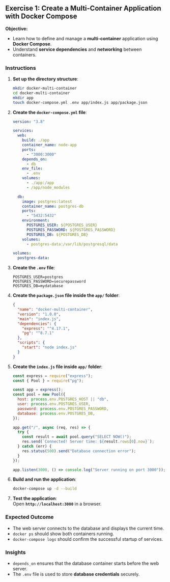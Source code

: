 ## **Exercise 1: Create a Multi-Container Application with Docker Compose**

**Objective:**  
- Learn how to define and manage a **multi-container** application using **Docker Compose**.
- Understand **service dependencies** and **networking** between containers.

### **Instructions**
1. **Set up the directory structure**:
   ```bash
   mkdir docker-multi-container
   cd docker-multi-container
   mkdir app
   touch docker-compose.yml .env app/index.js app/package.json
   ```

2. **Create the `docker-compose.yml` file**:
   ```yaml
   version: "3.8"

   services:
     web:
       build: ./app
       container_name: node-app
       ports:
         - "3000:3000"
       depends_on:
         - db
       env_file:
         - .env
       volumes:
         - ./app:/app
         - /app/node_modules

     db:
       image: postgres:latest
       container_name: postgres-db
       ports:
         - "5432:5432"
       environment:
         POSTGRES_USER: ${POSTGRES_USER}
         POSTGRES_PASSWORD: ${POSTGRES_PASSWORD}
         POSTGRES_DB: ${POSTGRES_DB}
       volumes:
         - postgres-data:/var/lib/postgresql/data

   volumes:
     postgres-data:
   ```

3. **Create the `.env` file**:
   ```
   POSTGRES_USER=postgres
   POSTGRES_PASSWORD=securepassword
   POSTGRES_DB=mydatabase
   ```

4. **Create the `package.json` file inside the `app/` folder**:
   ```json
   {
     "name": "docker-multi-container",
     "version": "1.0.0",
     "main": "index.js",
     "dependencies": {
       "express": "^4.17.1",
       "pg": "^8.7.1"
     },
     "scripts": {
       "start": "node index.js"
     }
   }
   ```

5. **Create the `index.js` file inside `app/` folder**:
   ```javascript
   const express = require("express");
   const { Pool } = require("pg");

   const app = express();
   const pool = new Pool({
     host: process.env.POSTGRES_HOST || "db",
     user: process.env.POSTGRES_USER,
     password: process.env.POSTGRES_PASSWORD,
     database: process.env.POSTGRES_DB,
   });

   app.get("/", async (req, res) => {
     try {
       const result = await pool.query("SELECT NOW()");
       res.send(`Connected! Server time: ${result.rows[0].now}`);
     } catch (err) {
       res.status(500).send("Database connection error");
     }
   });

   app.listen(3000, () => console.log("Server running on port 3000"));
   ```

6. **Build and run the application**:
   ```bash
   docker-compose up -d --build
   ```

7. **Test the application**:  
   Open **`http://localhost:3000`** in a browser.

### **Expected Outcome**
- The web server connects to the database and displays the current time.
- `docker ps` should show both containers running.
- `docker-compose logs` should confirm the successful startup of services.

### **Insights**
- `depends_on` ensures that the database container starts before the web server.
- The `.env` file is used to store **database credentials** securely.

